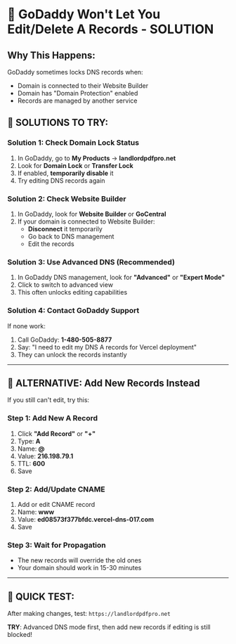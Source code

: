 # 🚨 GoDaddy Won't Let You Edit/Delete A Records - SOLUTION

## Why This Happens:
GoDaddy sometimes locks DNS records when:
- Domain is connected to their Website Builder
- Domain has "Domain Protection" enabled
- Records are managed by another service

## 🔧 SOLUTIONS TO TRY:

### Solution 1: Check Domain Lock Status
1. In GoDaddy, go to **My Products** → **landlordpdfpro.net**
2. Look for **Domain Lock** or **Transfer Lock**
3. If enabled, **temporarily disable** it
4. Try editing DNS records again

### Solution 2: Check Website Builder
1. In GoDaddy, look for **Website Builder** or **GoCentral**
2. If your domain is connected to Website Builder:
   - **Disconnect** it temporarily
   - Go back to DNS management
   - Edit the records

### Solution 3: Use Advanced DNS (Recommended)
1. In GoDaddy DNS management, look for **"Advanced"** or **"Expert Mode"**
2. Click to switch to advanced view
3. This often unlocks editing capabilities

### Solution 4: Contact GoDaddy Support
If none work:
1. Call GoDaddy: **1-480-505-8877**
2. Say: "I need to edit my DNS A records for Vercel deployment"
3. They can unlock the records instantly

---

## 🎯 ALTERNATIVE: Add New Records Instead

If you still can't edit, try this:

### Step 1: Add New A Record
1. Click **"Add Record"** or **"+"**
2. Type: **A**
3. Name: **@**
4. Value: **216.198.79.1**
5. TTL: **600**
6. Save

### Step 2: Add/Update CNAME
1. Add or edit CNAME record
2. Name: **www**
3. Value: **ed08573f377bfdc.vercel-dns-017.com**
4. Save

### Step 3: Wait for Propagation
- The new records will override the old ones
- Your domain should work in 15-30 minutes

---

## 🚀 QUICK TEST:
After making changes, test: `https://landlordpdfpro.net`

**TRY**: Advanced DNS mode first, then add new records if editing is still blocked!
